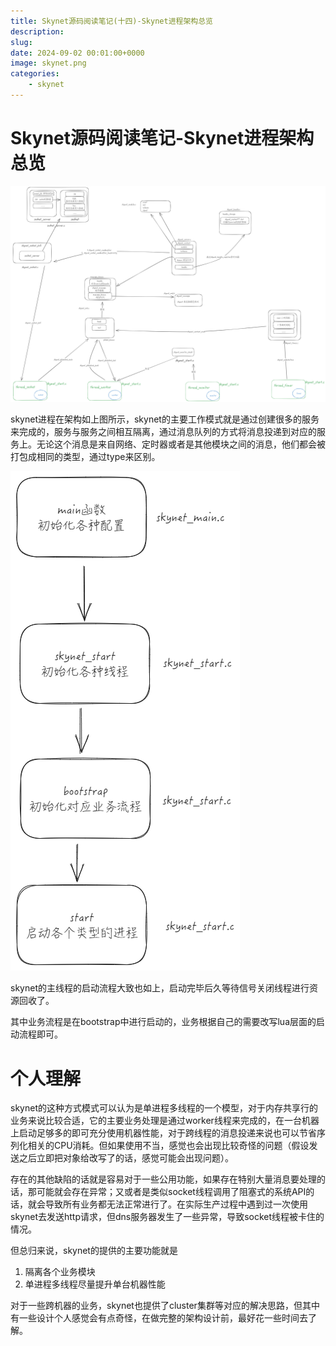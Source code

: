 ```yaml
---
title: Skynet源码阅读笔记(十四)-Skynet进程架构总览
description: 
slug: 
date: 2024-09-02 00:01:00+0000
image: skynet.png
categories:
    - skynet
---
```


# Skynet源码阅读笔记-Skynet进程架构总览

![skynet总览](skynet总览.png)

skynet进程在架构如上图所示，skynet的主要工作模式就是通过创建很多的服务来完成的，服务与服务之间相互隔离，通过消息队列的方式将消息投递到对应的服务上。无论这个消息是来自网络、定时器或者是其他模块之间的消息，他们都会被打包成相同的类型，通过type来区别。


![skynet启动流程](skynet启动流程.png)

skynet的主线程的启动流程大致也如上，启动完毕后久等待信号关闭线程进行资源回收了。

其中业务流程是在bootstrap中进行启动的，业务根据自己的需要改写lua层面的启动流程即可。

# 个人理解

skynet的这种方式模式可以认为是单进程多线程的一个模型，对于内存共享行的业务来说比较合适，它的主要业务处理是通过worker线程来完成的，在一台机器上启动足够多的即可充分使用机器性能，对于跨线程的消息投递来说也可以节省序列化相关的CPU消耗。但如果使用不当，感觉也会出现比较奇怪的问题（假设发送之后立即把对象给改写了的话，感觉可能会出现问题）。

存在的其他缺陷的话就是容易对于一些公用功能，如果存在特别大量消息要处理的话，那可能就会存在异常；又或者是类似socket线程调用了阻塞式的系统API的话，就会导致所有业务都无法正常进行了。在实际生产过程中遇到过一次使用skynet去发送http请求，但dns服务器发生了一些异常，导致socket线程被卡住的情况。

但总归来说，skynet的提供的主要功能就是
1. 隔离各个业务模块
2. 单进程多线程尽量提升单台机器性能

对于一些跨机器的业务，skynet也提供了cluster集群等对应的解决思路，但其中有一些设计个人感觉会有点奇怪，在做完整的架构设计前，最好花一些时间去了解。